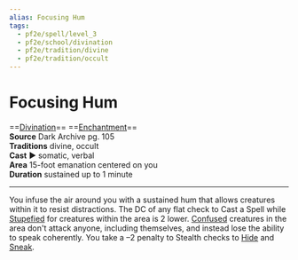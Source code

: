 ```yaml
---
alias: Focusing Hum
tags:
  - pf2e/spell/level_3
  - pf2e/school/divination
  - pf2e/tradition/divine
  - pf2e/tradition/occult
---
```


# Focusing Hum

==[Divination](Divination.md)== ==[Enchantment](Enchantment.md)==  
__Source__ Dark Archive pg. 105  
**Traditions** divine, occult  
**Cast** ► somatic, verbal  
**Area** 15-foot emanation centered on you  
**Duration** sustained up to 1 minute

---

You infuse the air around you with a sustained hum that allows creatures within it to resist distractions. The DC of any flat check to Cast a Spell while [Stupefied](Stupefied.md) for creatures within the area is 2 lower. [Confused](Confused.md) creatures in the area don't attack anyone, including themselves, and instead lose the ability to speak coherently. You take a –2 penalty to Stealth checks to [Hide](Hide.md) and [Sneak](Sneak.md).
